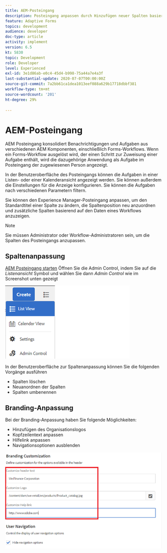 ```yaml
---
title: AEM-Posteingang
description: Posteingang anpassen durch Hinzufügen neuer Spalten basierend auf Workflow-Daten
feature: Adaptive Forms
topics: development
audience: developer
doc-type: article
activity: implement
version: 6.5
kt: 5830
topic: Development
role: Developer
level: Experienced
exl-id: 3e1d86ab-e0c4-45d4-b998-75a44a7e4a3f
last-substantial-update: 2020-07-07T00:00:00Z
source-git-commit: 7a2bb61ca1dea1013eef088a629b17718dbbf381
workflow-type: tm+mt
source-wordcount: '201'
ht-degree: 29%

---
```


# AEM-Posteingang

AEM Posteingang konsolidiert Benachrichtigungen und Aufgaben aus verschiedenen AEM Komponenten, einschließlich Forms-Workflows. Wenn ein Forms-Workflow ausgelöst wird, der einen Schritt zur Zuweisung einer Aufgabe enthält, wird die dazugehörige Anwendung als Aufgabe im Posteingang der zugewiesenen Person angezeigt.

In der Benutzeroberfläche des Posteingangs können die Aufgaben in einer Listen- oder einer Kalenderansicht angezeigt werden. Sie können außerdem die Einstellungen für die Anzeige konfigurieren. Sie können die Aufgaben nach verschiedenen Parametern filtern.

Sie können den Experience Manager-Posteingang anpassen, um den Standardtitel einer Spalte zu ändern, die Spaltenposition neu anzuordnen und zusätzliche Spalten basierend auf den Daten eines Workflows anzuzeigen.

>[!NOTE]
>
>Sie müssen Administrator oder Workflow-Administratoren sein, um die Spalten des Posteingangs anzupassen.

## Spaltenanpassung

[AEM Posteingang starten](http://localhost:4502/aem/inbox)
Öffnen Sie die Admin Control, indem Sie auf die _Listenansicht_ Symbol und wählen Sie dann _Admin Control_ wie im Screenshot unten gezeigt

![admin-control](assets/open-customization.png)

In der Benutzeroberfläche zur Spaltenanpassung können Sie die folgenden Vorgänge ausführen

* Spalten löschen
* Neuanordnen der Spalten
* Spalten umbenennen

## Branding-Anpassung

Bei der Branding-Anpassung haben Sie folgende Möglichkeiten:

* Hinzufügen des Organisationslogos
* Kopfzeilentext anpassen
* Hilfelink anpassen
* Navigationsoptionen ausblenden

![Inbox-Branding](assets/branding-customization.PNG)
